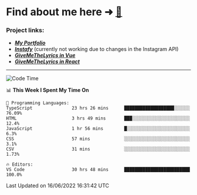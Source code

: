 # Find about me here ➜ [🧑](https://pauabella.dev)

### Project links:
- ***[My Portfolio](https://pauabella.dev)***
- ***[Instafy](https://instafy.me)*** (currently not working due to changes in the Instagram API)
- ***[GiveMeTheLyrics in Vue](https://lyrics.pauabella.dev)***
- ***[GiveMeTheLyrics in React](https://pauabella.dev/GiveMeTheLyrics)***

---
<!--START_SECTION:waka-->
![Code Time](http://img.shields.io/badge/Code%20Time-1%2C174%20hrs%201%20min-blue)

📊 **This Week I Spent My Time On** 

```text
💬 Programming Languages: 
TypeScript               23 hrs 26 mins      ███████████████████░░░░░░   76.09% 
HTML                     3 hrs 49 mins       ███░░░░░░░░░░░░░░░░░░░░░░   12.4% 
JavaScript               1 hr 56 mins        █░░░░░░░░░░░░░░░░░░░░░░░░   6.3% 
CSS                      57 mins             ░░░░░░░░░░░░░░░░░░░░░░░░░   3.1% 
CSV                      31 mins             ░░░░░░░░░░░░░░░░░░░░░░░░░   1.73%

🔥 Editors: 
VS Code                  30 hrs 48 mins      █████████████████████████   100.0%

```


 Last Updated on 16/06/2022 16:31:42 UTC
<!--END_SECTION:waka-->
